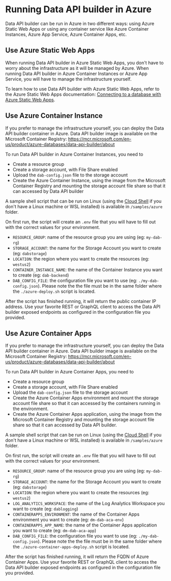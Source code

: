 # Running Data API builder in Azure

Data API builder can be run in Azure in two different ways: using Azure Static Web Apps or using any container service like Azure Container Instances, Azure App Service, Azure Container Apps, etc.

## Use Azure Static Web Apps

When running Data API builder in Azure Static Web Apps, you don't have to worry about the infrastructure as it will be managed by Azure. When running Data API builder in Azure Container Instances or Azure App Service, you will have to manage the infrastructure yourself.

To learn how to use Data API builder with Azure Static Web Apps, refer to the Azure Static Web Apps documentation: [Connecting to a database with Azure Static Web Apps](https://learn.microsoft.com/en-us/azure/static-web-apps/database-overview).

## Use Azure Container Instance

If you prefer to manage the infrastructure yourself, you can deploy the Data API builder container in Azure. Data API builder image is available on the Microsoft Container Registry: https://mcr.microsoft.com/en-us/product/azure-databases/data-api-builder/about

To run Data API builder in Azure Container Instances, you need to

- Create a resource group
- Create a storage account, with File Share enabled
- Upload the `dab-config.json` file to the storage account
- Create the Azure Container Instance, using the image from the Microsoft Container Registry and mounting the storage account file share so that it can accessed by Data API builder

A sample shell script that can be run on Linux (using the [Cloud Shell](https://learn.microsoft.com/en-us/azure/cloud-shell/overview) if you don't have a Linux machine or WSL installed) is available in `/samples/azure` folder.

On first run, the script will create an `.env` file that you will have to fill out with the correct values for your environment.

- `RESOURCE_GROUP`: name of the resource group you are using (eg: `my-dab-rg`)
- `STORAGE_ACCOUNT`: the name for the Storage Account you want to create (eg: `dabstorage`)
- `LOCATION`: the region where you want to create the resources (eg: `westus2`)
- `CONTAINER_INSTANCE_NAME`: the name of the Container Instance you want to create (eg: `dab-backend`)
- `DAB_CONFIG_FILE`: the configuration file you want to use (eg: `./my-dab-config.json`). Please note the the file must be in the same folder where the `./azure-deploy.sh` script is located. 

After the script has finished running, it will return the public container IP address. Use your favorite REST or GraphQL client to access the Data API builder exposed endpoints as configured in the configuration file you provided.

## Use Azure Container Apps

If you prefer to manage the infrastructure yourself, you can deploy the Data API builder container in Azure. Data API builder image is available on the Microsoft Container Registry: https://mcr.microsoft.com/en-us/product/azure-databases/data-api-builder/about

To run Data API builder in Azure Container Apps, you need to

- Create a resource group
- Create a storage account, with File Share enabled
- Upload the `dab-config.json` file to the storage account
- Create the Azure Container Apps environment and mount the storage account file share so that it can accessed by the containers running in the environment.
- Create the Azure Container Apps application, using the image from the Microsoft Container Registry and mounting the storage account file share so that it can accessed by Data API builder.

A sample shell script that can be run on Linux (using the [Cloud Shell](https://learn.microsoft.com/en-us/azure/cloud-shell/overview) if you don't have a Linux machine or WSL installed) is available in `/samples/azure` folder.

On first run, the script will create an `.env` file that you will have to fill out with the correct values for your environment.

- `RESOURCE_GROUP`: name of the resource group you are using (eg: `my-dab-rg`)
- `STORAGE_ACCOUNT`: the name for the Storage Account you want to create (eg: `dabstorage`)
- `LOCATION`: the region where you want to create the resources (eg: `westus2`)
- `LOG_ANALYTICS_WORKSPACE`: the name of the Log Analytics Workspace you want to create (eg: `dablogging`)
- `CONTAINERAPPS_ENVIRONMENT`: the name of the Container Apps environment you want to create (eg: `dm-dab-aca-env`)
- `CONTAINERAPPS_APP_NAME`: the name of the Container Apps application you want to create (eg: `dm-dab-aca-app`)
- `DAB_CONFIG_FILE`: the configuration file you want to use (eg: `./my-dab-config.json`). Please note the the file must be in the same folder where the `./azure-container-apps-deploy.sh` script is located. 

After the script has finished running, it will return the FQDN of Azure Container Apps. Use your favorite REST or GraphQL client to access the Data API builder exposed endpoints as configured in the configuration file you provided.

